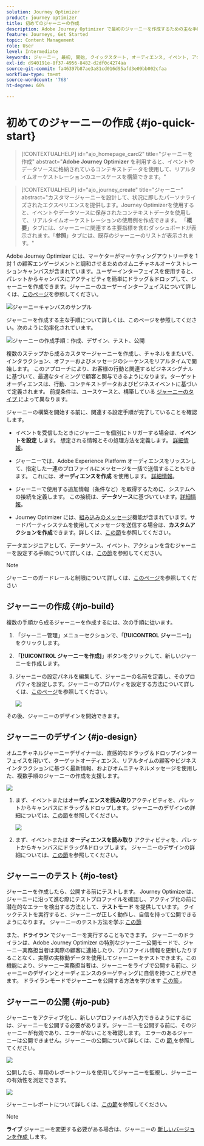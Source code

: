```yaml
---
solution: Journey Optimizer
product: journey optimizer
title: 初めてのジャーニーの作成
description: Adobe Journey Optimizer で最初のジャーニーを作成するための主な手順
feature: Journeys, Get Started
topic: Content Management
role: User
level: Intermediate
keywords: ジャーニー, 最初, 開始, クイックスタート, オーディエンス, イベント, アクション
exl-id: d940191e-8f37-4956-8482-d2df0c4274aa
source-git-commit: fa46397b87ae3a81cd016d95afd3e09bb002cfaa
workflow-type: tm+mt
source-wordcount: '768'
ht-degree: 60%

---
```


# 初めてのジャーニーの作成 {#jo-quick-start}

>[!CONTEXTUALHELP]
>id="ajo_homepage_card2"
>title="ジャーニーを作成"
>abstract="**Adobe Journey Optimizer** を利用すると、イベントやデータソースに格納されているコンテキストデータを使用して、リアルタイムオーケストレーションのユースケースを構築できます。"

>[!CONTEXTUALHELP]
>id="ajo_journey_create"
>title="ジャーニー"
>abstract="カスタマージャーニーを設計して、状況に即したパーソナライズされたエクスペリエンスを提供します。Journey Optimizerを使用すると、イベントやデータソースに保存されたコンテキストデータを使用して、リアルタイムオーケストレーションの使用例を作成できます。 「**概要**」タブには、ジャーニーに関連する主要指標を含むダッシュボードが表示されます。「**参照**」タブには、既存のジャーニーのリストが表示されます。"

Adobe Journey Optimizer には、マーケターがマーケティングアウトリーチを 1 対 1 の顧客エンゲージメントと調和させるためのオムニチャネルオーケストレーションキャンバスが含まれています。ユーザーインターフェイスを使用すると、パレットからキャンバスにアクティビティを簡単にドラッグ＆ドロップして、ジャーニーを作成できます。ジャーニーのユーザーインターフェイスについて詳しくは、[このページ](journey-ui.md)を参照してください。

![ジャーニーキャンバスのサンプル](assets/journey38.png)


ジャーニーを作成する主な手順について詳しくは、このページを参照してください。次のように効率化されています。

![ジャーニーの作成手順：作成、デザイン、テスト、公開](assets/journey-creation-process.png)


複数のステップから成るカスタマージャーニーを作成し、チャネルをまたいで、インタラクション、オファーおよびメッセージのシーケンスをリアルタイムで開始します。 このアプローチにより、お客様の行動と関連するビジネスシグナルに基づいて、最適なタイミングで顧客と関与できるようになります。ターゲットオーディエンスは、行動、コンテキストデータおよびビジネスイベントに基づいて定義されます。 前提条件は、ユースケースと、構築している [ ジャーニーのタイプ ](entry-management.md#types-of-journeys) によって異なります。

ジャーニーの構築を開始する前に、関連する設定手順が完了していることを確認します。

* イベントを受信したときにジャーニーを個別にトリガーする場合は、**イベントを設定** します。 想定される情報とその処理方法を定義します。 [詳細情報](../event/about-events.md)。

<!--   ![](assets/jo-event7bis.png)  -->

* ジャーニーでは、Adobe Experience Platform オーディエンスをリッスンして、指定した一連のプロファイルにメッセージを一括で送信することもできます。 これには、**オーディエンスを作成** を使用します。 [詳細情報](../audience/about-audiences.md)。

<!--   ![](assets/segment2.png)  -->

* ジャーニーで使用する追加情報（条件など）を取得するために、システムへの接続を定義します。 この接続は、**データソース**&#x200B;に基づいています。[詳細情報](../datasource/about-data-sources.md)。

<!--   ![](assets/jo-datasource.png)  -->

* Journey Optimizer には、[組み込みのメッセージ](../building-journeys/journeys-message.md)機能が含まれています。サードパーティシステムを使用してメッセージを送信する場合は、**カスタムアクションを作成**&#x200B;できます。詳しくは、[この節](../action/action.md)を参照してください。

<!--    ![](assets/custom2.png)  -->


データエンジニアとして、データソース、イベント、アクションを含むジャーニーを設定する手順について詳しくは、[この節](../configuration/about-data-sources-events-actions.md)を参照してください。


>[!NOTE]
>
>ジャーニーのガードレールと制限について詳しくは、[このページ](../start/guardrails.md)を参照してください

## ジャーニーの作成 {#jo-build}

複数の手順から成るジャーニーを作成するには、次の手順に従います。

1. 「ジャーニー管理」メニューセクションで、「**[!UICONTROL ジャーニー]**」をクリックします。

1. 「**[!UICONTROL ジャーニーを作成]**」ボタンをクリックして、新しいジャーニーを作成します。

1. ジャーニーの設定パネルを編集して、ジャーニーの名前を定義し、そのプロパティを設定します。ジャーニーのプロパティを設定する方法について詳しくは、[このページ](journey-properties.md)を参照してください。

   ![](assets/jo-properties.png)

その後、ジャーニーのデザインを開始できます。

## ジャーニーのデザイン {#jo-design}

オムニチャネルジャーニーデザイナーは、直感的なドラッグ＆ドロップインターフェイスを用いて、ターゲットオーディエンス、リアルタイムの顧客やビジネスインタラクションに基づく最新情報、およびオムニチャネルメッセージを使用した、複数手順のジャーニーの作成を支援します。

![](assets/journey38.png)

1. まず、イベントまたは&#x200B;**オーディエンスを読み取り**&#x200B;アクティビティを、パレットからキャンバスにドラッグ＆ドロップします。ジャーニーのデザインの詳細については、[この節](using-the-journey-designer.md)を参照してください。

   ![](assets/read-segment.png)

1. まず、イベントまたは **オーディエンスを読み取り** アクティビティを、パレットからキャンバスにドラッグ&amp;ドロップします。 ジャーニーのデザインの詳細については、[この節](using-the-journey-designer.md)を参照してください。

## ジャーニーのテスト {#jo-test}

ジャーニーを作成したら、公開する前にテストします。 Journey Optimizerは、ジャーニーに沿って進む際にテストプロファイルを確認し、アクティブ化の前に潜在的なエラーを検出する方法として、**テストモード** を提供しています。 クイックテストを実行すると、ジャーニーが正しく動作し、自信を持って公開できるようになります。 ジャーニーのテスト方法を学ぶ [ この節 ](testing-the-journey.md)

また、**ドライラン** でジャーニーを実行することもできます。 ジャーニーのドライランは、Adobe Journey Optimizer の特別なジャーニー公開モードで、ジャーニー実務担当者は実際の顧客に連絡したり、プロファイル情報を更新したりすることなく、実際の実稼動データを使用してジャーニーをテストできます。この機能により、ジャーニー実務担当者は、ジャーニーをライブで公開する前に、ジャーニーのデザインとオーディエンスのターゲティングに自信を持つことができます。 ドライランモードでジャーニーを公開する方法を学びます [ この節 ](journey-dry-run.md)。

## ジャーニーの公開 {#jo-pub}

ジャーニーをアクティブ化し、新しいプロファイルが入力できるようにするには、ジャーニーを公開する必要があります。ジャーニーを公開する前に、そのジャーニーが有効であり、エラーがないことを確認します。 エラーのあるジャーニーは公開できません。ジャーニーの公開について詳しくは、この [ 節 ](publishing-the-journey.md) を参照してください。

![](assets/jo-journeyuc2_32bis.png)

公開したら、専用のレポートツールを使用してジャーニーを監視し、ジャーニーの有効性を測定できます。

![](assets/jo-dynamic_report_journey_12.png)

ジャーニーレポートについて詳しくは、[この節](../reports/live-report.md)を参照してください。

>[!NOTE]
>
>**ライブ** ジャーニーを変更する必要がある場合は、ジャーニーの [ 新しいバージョンを作成 ](journey-ui.md#journey-versions) します。
